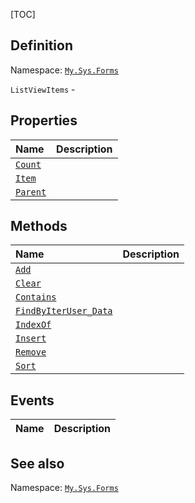 [TOC]
## Definition
Namespace: [`My.Sys.Forms`](My.Sys.Forms.md)

`ListViewItems` - 

## Properties
|Name|Description|
| :------------ | :------------ |
|[`Count`]("ListViewItems.Count.md")||
|[`Item`]("ListViewItems.Item.md")||
|[`Parent`]("ListViewItems.Parent.md")||

## Methods
|Name|Description|
| :------------ | :------------ |
|[`Add`]("ListViewItems.Add.md")||
|[`Clear`]("ListViewItems.Clear.md")||
|[`Contains`]("ListViewItems.Contains.md")||
|[`FindByIterUser_Data`]("ListViewItems.FindByIterUser_Data.md")||
|[`IndexOf`]("ListViewItems.IndexOf.md")||
|[`Insert`]("ListViewItems.Insert.md")||
|[`Remove`]("ListViewItems.Remove.md")||
|[`Sort`]("ListViewItems.Sort.md")||
## Events
|Name|Description|
| :------------ | :------------ |
## See also
Namespace: [`My.Sys.Forms`](My.Sys.Forms.md)
